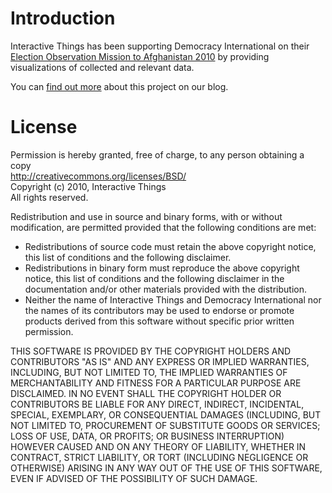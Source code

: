 Introduction
============

Interactive Things has been supporting Democracy International on their [Election Observation Mission to Afghanistan 2010](http://afghan2010.com) by providing visualizations of collected and relevant data.

You can [find out more](http://datavisualization.ch/opinions/how-we-visualized-6-million-votes) about this project on our blog.

License
=======

Permission is hereby granted, free of charge, to any person obtaining a copy    
http://creativecommons.org/licenses/BSD/    
Copyright (c) 2010, Interactive Things    
All rights reserved.    

Redistribution and use in source and binary forms, with or without modification, are permitted provided that the following conditions are met:

* Redistributions of source code must retain the above copyright notice, this list of conditions and the following disclaimer.
* Redistributions in binary form must reproduce the above copyright notice, this list of conditions and the following disclaimer in the documentation and/or other materials provided with the distribution.
* Neither the name of Interactive Things and Democracy International nor the names of its contributors may be used to endorse or promote products derived from this software without specific prior written permission.

THIS SOFTWARE IS PROVIDED BY THE COPYRIGHT HOLDERS AND CONTRIBUTORS "AS IS" AND ANY EXPRESS OR IMPLIED WARRANTIES, INCLUDING, BUT NOT LIMITED TO, THE IMPLIED WARRANTIES OF MERCHANTABILITY AND FITNESS FOR A PARTICULAR PURPOSE ARE DISCLAIMED. IN NO EVENT SHALL THE COPYRIGHT HOLDER OR CONTRIBUTORS BE LIABLE FOR ANY DIRECT, INDIRECT, INCIDENTAL, SPECIAL, EXEMPLARY, OR CONSEQUENTIAL DAMAGES (INCLUDING, BUT NOT LIMITED TO, PROCUREMENT OF SUBSTITUTE GOODS OR SERVICES; LOSS OF USE, DATA, OR PROFITS; OR BUSINESS INTERRUPTION) HOWEVER CAUSED AND ON ANY THEORY OF LIABILITY, WHETHER IN CONTRACT, STRICT LIABILITY, OR TORT (INCLUDING NEGLIGENCE OR OTHERWISE) ARISING IN ANY WAY OUT OF THE USE OF THIS SOFTWARE, EVEN IF ADVISED OF THE POSSIBILITY OF SUCH DAMAGE.

